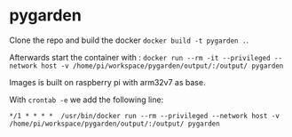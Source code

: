 # pygarden
Clone the repo and build the docker `docker build -t pygarden .`. 

Afterwards start the container with : `docker run --rm -it --privileged --network host -v /home/pi/workspace/pygarden/output/:/output/ pygarden`

Images is built on raspberry pi with arm32v7 as base. 

With `crontab -e` we add the following line:

`*/1 * * * *  /usr/bin/docker run --rm --privileged --network host -v /home/pi/workspace/pygarden/output/:/output/ pygarden`